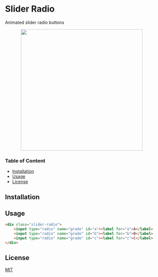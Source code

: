 # Slider Radio
Animated slider radio buttons

<p align="center">
<img width="400" src="https://thumbs.gfycat.com/HandmadeMajorEsok-size_restricted.gif" />
</p>

### Table of Content
- [Installation](#installation)
- [Usage](#usage)
- [License](#license)

## Installation

## Usage

```html
<div class="slider-radio">
    <input type="radio" name="grade" id="a"><label for="a">A</label>
    <input type="radio" name="grade" id="b"><label for="b">B</label>
    <input type="radio" name="grade" id="c"><label for="c">C</label>
</div>
```
## License  
[MIT](https://github.com/billoosijok/slider-radio/blob/master/LICENSE)
